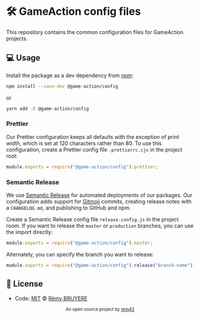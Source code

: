 # 🛠️ GameAction config files

This repository contains the common configuration files for GameAction projects.

## 💻 Usage

Install the package as a dev dependency from [npm](https://www.npmjs.com/package/@game-action/config):

```bash
npm install --save-dev @game-action/config
```
or
```bash
yarn add -D @game-action/config
```

### Prettier

Our Prettier configuration keeps all defaults with the exception of print width, which is set at 120 characters rather than 80. To use this configuration, create a Prettier config file `.prettierrc.cjs` in the project root:

```js
module.exports = require("@game-action/config").prettier;
```

### Semantic Release

We use [Semantic Release](https://github.com/semantic-release/semantic-release) for automated deployments of our packages. Our configuration adds support for [Gitmoji](https://gitmoji.carloscuesta.me) commits, creating release notes with a `CHANGELOG.md`, and publishing to GitHub and npm.

Create a Semantic Release config file `release.config.js` in the project room. If you want to release the `master` or `production` branches, you can use the import directly:

```js
module.exports = require("@game-action/config").master;
```

Alternately, you can specify the branch you want to release:

```js
module.exports = require("@game-action/config").release("branch-name");
```

## 📄 License

- Code: [MIT](./LICENSE) © [Rémy BRUYERE](https://remy.ovh)

<p align="center">
  <sub>An open source project by <a href="https://remy.ovh">rem42</a></sub>
</p>
